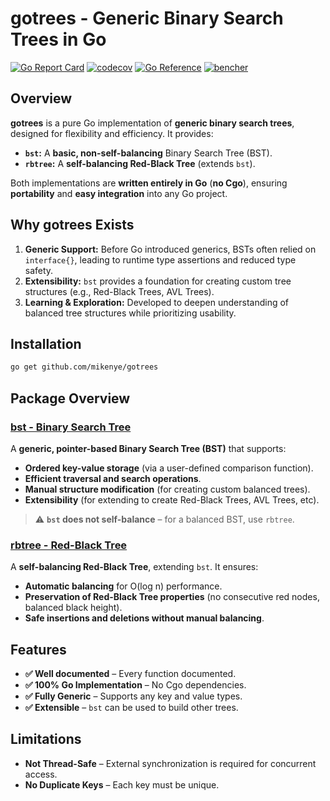 # gotrees - Generic Binary Search Trees in Go

[![Go Report Card](https://goreportcard.com/badge/github.com/mikenye/gotrees)](https://goreportcard.com/report/github.com/mikenye/gotrees)
[![codecov](https://codecov.io/gh/mikenye/gotrees/graph/badge.svg?token=SXQZZUMRAX)](https://codecov.io/gh/mikenye/gotrees)
[![Go Reference](https://pkg.go.dev/badge/github.com/mikenye/gotrees.svg)](https://pkg.go.dev/github.com/mikenye/gotrees)
[![bencher](https://img.shields.io/badge/🐰_bencher-benchmarks-blue)](https://bencher.dev/perf/gotrees/plots)

## Overview

**gotrees** is a pure Go implementation of **generic binary search trees**, designed for flexibility and efficiency. It provides:

- **`bst`:** A **basic, non-self-balancing** Binary Search Tree (BST).
- **`rbtree`:** A **self-balancing Red-Black Tree** (extends `bst`).

Both implementations are **written entirely in Go** (**no Cgo**), ensuring **portability** and **easy integration** into any Go project.

## Why gotrees Exists

1. **Generic Support:** Before Go introduced generics, BSTs often relied on `interface{}`, leading to runtime type assertions and reduced type safety.
2. **Extensibility:** `bst` provides a foundation for creating custom tree structures (e.g., Red-Black Trees, AVL Trees).
3. **Learning & Exploration:** Developed to deepen understanding of balanced tree structures while prioritizing usability.

## Installation

```sh
go get github.com/mikenye/gotrees
```

## Package Overview

### **[bst - Binary Search Tree](./bst/)**

A **generic, pointer-based Binary Search Tree (BST)** that supports:
- **Ordered key-value storage** (via a user-defined comparison function).
- **Efficient traversal and search operations**.
- **Manual structure modification** (for creating custom balanced trees).
- **Extensibility** (for extending to create Red-Black Trees, AVL Trees, etc).

> ⚠️ **`bst` does not self-balance** – for a balanced BST, use `rbtree`.

### **[rbtree - Red-Black Tree](./rbtree/)**

A **self-balancing Red-Black Tree**, extending `bst`. It ensures:
- **Automatic balancing** for O(log n) performance.
- **Preservation of Red-Black Tree properties** (no consecutive red nodes, balanced black height).
- **Safe insertions and deletions without manual balancing**.

## Features
- **✅ Well documented** – Every function documented.
- **✅ 100% Go Implementation** – No Cgo dependencies.
- **✅ Fully Generic** – Supports any key and value types.
- **✅ Extensible** – `bst` can be used to build other trees.

## Limitations
- **Not Thread-Safe** – External synchronization is required for concurrent access.
- **No Duplicate Keys** – Each key must be unique.
